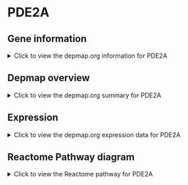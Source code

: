 <h1>PDE2A</h1>

<h2>Gene information</h2>
<details>
  <summary>Click to view the depmap.org information for PDE2A</summary>
  <p><a href="https://depmap.org/portal/gene/PDE2A?tab=about" target="_BLANK">Open page in a new tab...</a></p>
  <iframe src="https://depmap.org/portal/gene/PDE2A?tab=about" style="border:none;width:100%;height:800px"></iframe>
</details>

<h2>Depmap overview</h2>
<details>
  <summary>Click to view the depmap.org summary for PDE2A</summary>
  <p><a href="https://depmap.org/portal/gene/PDE2A?tab=overview" target="_BLANK">Open page in a new tab...</a></p>
  <iframe src="https://depmap.org/portal/gene/PDE2A?tab=overview" style="border:none;width:100%;height:800px"></iframe>
</details>

<h2>Expression</h2>
<details>
  <summary>Click to view the depmap.org expression data for PDE2A</summary>
  <p><a href="https://depmap.org/portal/gene/PDE2A?tab=characterization" target="_BLANK">Open page in a new tab...</a></p>
  <iframe src="https://depmap.org/portal/gene/PDE2A?tab=characterization" style="border:none;width:100%;height:800px"></iframe>
</details>



<h2>Reactome Pathway diagram</h2>
<details>
  <summary>Click to view the Reactome pathway for PDE2A</summary>
  <p><a href="https://reactome.org/PathwayBrowser/#/R-HSA-418555" target="_BLANK">Open page in a new tab...</a></p>
  <p>G alpha (s) signalling events</p>
<iframe src="https://reactome.org/PathwayBrowser/#/R-HSA-418555" style="border:none;width:100%;height:800px"></iframe>
</details>



